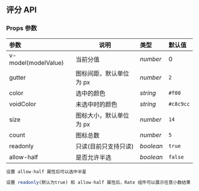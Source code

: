## 评分 API

### Props 参数

| 参数                | 说明                    | 类型      | 默认值    |
| :------------------ | ----------------------- | :-------- | :-------- |
| v-model(modelValue) | 当前分值                | _number_  | 0         |
| gutter              | 图标间距，默认单位为 px | _number_  | `2`       |
| color               | 选中的颜色              | _string_  | `#f00`    |
| voidColor           | 未选中时的颜色          | _string_  | `#c8c9cc` |
| size                | 图标大小，默认单位为 px | _number_  | `14`      |
| count               | 图标总数                | _number_  | `5`       |
| readonly            | 只读(目前只支持只读)    | _boolean_ | `true`    |
| allow-half          | 是否允许半选            | _boolean_ | `false`   |

```javascript
设置 allow-half 属性后可以选中半星

设置 readonly(默认为true) 和 allow-half 属性后，Rate 组件可以展示任意小数结果
```

